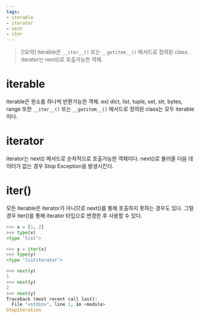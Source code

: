 ```yaml
---
tags:
- iterable
- iterator
- next
- iter
---
```


> [!요약]
iterable은 `__iter__()` 또는 `__getitem__()` 메서드로 정의된 class.
iterator는 next()로 호출가능한 객체.

# iterable

iterable은 원소를 하나씩 반환가능한 객체. ex) dict, list, tuple, set, str, bytes, range
또한 `__iter__()` 또는 `__getitem__()` 메서드로 정의된 class는 모두 iterable이다.

# iterator

iterator는 next() 메서드로 순차적으로 호출가능한 객체이다.
next()로 불러올 다음 데이터가 없는 경우 Stop Exception을 발생시킨다.

# iter()

모든 iterable은 iterator가 아니므로 next()를 통해 호출하지 못하는 경우도 있다.
그럴 경우 iter()을 통해 iterator 타입으로 변경한 후 사용할 수 있다.
```python
>>> x = [1, 2]
>>> type(x)
<type 'list'>

>>> y = iter(x)
>>> type(y)
<type 'listiterator'>

>>> next(y)
1
>>> next(y)
2
>>> next(y)
Traceback (most recent call last):
  File "<stdin>", line 1, in <module>
StopIteration
```
